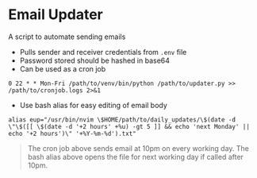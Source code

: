 # Email Updater

A script to automate sending emails

- Pulls sender and receiver credentials from `.env` file
- Password stored should be hashed in base64
- Can be used as a cron job

```
0 22 * * Mon-Fri /path/to/venv/bin/python /path/to/updater.py >> /path/to/cronjob.logs 2>&1
```

- Use bash alias for easy editing of email body

```
alias eup="/usr/bin/nvim \$HOME/path/to/daily_updates/\$(date -d \"\$([[ \$(date -d '+2 hours' +%u) -gt 5 ]] && echo 'next Monday' || echo '+2 hours')\" '+%Y-%m-%d').txt"
```

> The cron job above sends email at 10pm on every working day.
> The bash alias above opens the file for next working day if called after 10pm.
